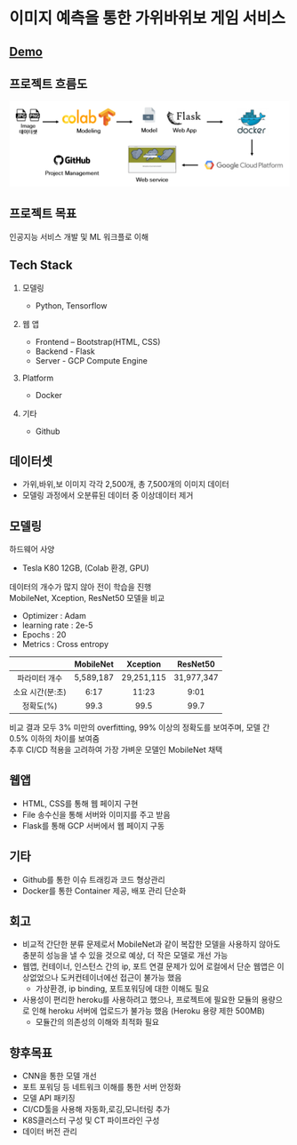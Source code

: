# 이미지 예측을 통한 가위바위보 게임 서비스

## [Demo](https://prs-project.run.goorm.io/)

## 프로젝트 흐름도
![구조도](img/프로젝트_흐름도.png)

## 프로젝트 목표

인공지능 서비스 개발 및 ML 워크플로 이해  

## Tech Stack

1. 모델링
    - Python, Tensorflow

2. 웹 앱
    - Frontend – Bootstrap(HTML, CSS)
    - Backend - Flask
    - Server - GCP Compute Engine

3. Platform 
    - Docker

4. 기타
    - Github

## 데이터셋

- 가위,바위,보 이미지 각각 2,500개, 총 7,500개의 이미지 데이터
- 모델링 과정에서 오분류된 데이터 중 이상데이터 제거

## 모델링

하드웨어 사양
- Tesla K80 12GB, (Colab 환경, GPU)

데이터의 개수가 많지 않아 전이 학습을 진행  
MobileNet, Xception, ResNet50 모델을 비교
- Optimizer : Adam
- learning rate : 2e-5
- Epochs : 20
- Metrics : Cross entropy

|             | MobileNet |  Xception  |  ResNet50   |
|:-----------:|:---------:|:----------:|:-----------:|
|파라미터 개수 | 5,589,187 | 29,251,115 |31,977,347|
| 소요 시간(분:초)  |   6:17    |   11:23    | 9:01|
|   정확도(%)    |   99.3    |    99.5    | 99.7|

비교 결과 모두 3% 미만의 overfitting, 99% 이상의 정확도를 보여주며, 모델 간 0.5% 이하의 차이를 보여줌  
추후 CI/CD 적용을 고려하여 가장 가벼운 모델인 MobileNet 채택

## 웹앱

- HTML, CSS를 통해 웹 페이지 구현
- File 송수신을 통해 서버와 이미지를 주고 받음
- Flask를 통해 GCP 서버에서 웹 페이지 구동

## 기타
- Github를 통한 이슈 트래킹과 코드 형상관리
- Docker를 통한 Container 제공, 배포 관리 단순화


## 회고

- 비교적 간단한 분류 문제로서 MobileNet과 같이 복잡한 모델을 사용하지 않아도 충분히 성능을 낼 수 있을 것으로 예상, 더 작은 모델로 개선 가능
- 웹앱, 컨테이너, 인스턴스 간의 ip, 포트 연결 문제가 있어 로컬에서 단순 웹앱은 이상없었으나 도커컨테이너에선 접근이 불가능 했음 
  - 가상환경, ip binding, 포트포워딩에 대한 이해도 필요
- 사용성이 편리한 heroku를 사용하려고 했으나, 프로젝트에 필요한 모듈의 용량으로 인해 heroku 서버에 업로드가 불가능 했음 (Heroku 용량 제한 500MB)
  - 모듈간의 의존성의 이해와 최적화 필요

## 향후목표

- CNN을 통한 모델 개선
- 포트 포워딩 등 네트워크 이해를 통한 서버 안정화
- 모델 API 패키징
- CI/CD툴을 사용해 자동화,로깅,모니터링 추가
- K8S클러스터 구성 및 CT 파이프라인 구성
- 데이터 버전 관리
